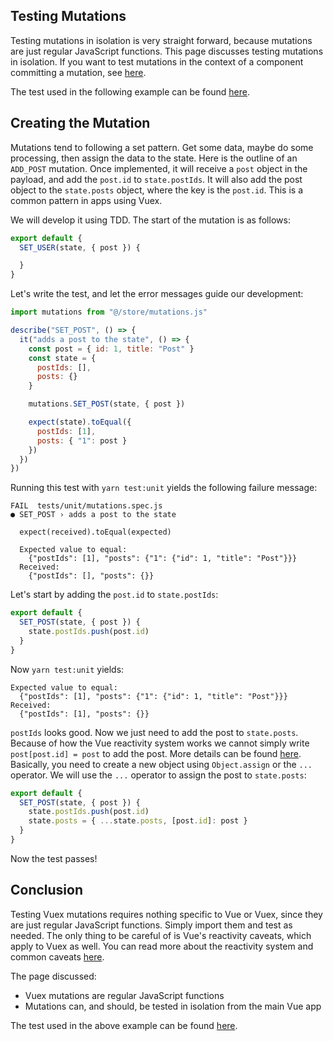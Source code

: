 ## Testing Mutations

Testing mutations in isolation is very straight forward, because mutations are just regular JavaScript functions. This page discusses testing mutations in isolation. If you want to test mutations in the context of a component committing a mutation, see [here](https://lmiller1990.github.io/vue-testing-handbook/vuex-in-components-mutations-and-actions.html).

The test used in the following example can be found [here](https://github.com/lmiller1990/vue-testing-handbook/blob/master/demo-app/tests/unit/mutations.spec.js).

## Creating the Mutation

Mutations tend to following a set pattern. Get some data, maybe do some processing, then assign the data to the state. Here is the outline of an `ADD_POST` mutation. Once implemented, it will receive a `post` object in the payload, and add the `post.id` to `state.postIds`. It will also add the post object to the `state.posts` object, where the key is the `post.id`. This is a common pattern in apps using Vuex.

We will develop it using TDD. The start of the mutation is as follows:

```js
export default {
  SET_USER(state, { post }) {

  }
}
```

Let's write the test, and let the error messages guide our development:

```js
import mutations from "@/store/mutations.js"

describe("SET_POST", () => {
  it("adds a post to the state", () => {
    const post = { id: 1, title: "Post" }
    const state = {
      postIds: [],
      posts: {}
    }

    mutations.SET_POST(state, { post })

    expect(state).toEqual({
      postIds: [1],
      posts: { "1": post }
    })
  })
})
```

Running this test with `yarn test:unit` yields the following failure message:

```
FAIL  tests/unit/mutations.spec.js
● SET_POST › adds a post to the state

  expect(received).toEqual(expected)

  Expected value to equal:
    {"postIds": [1], "posts": {"1": {"id": 1, "title": "Post"}}}
  Received:
    {"postIds": [], "posts": {}}
```

Let's start by adding the `post.id` to `state.postIds`:

```js
export default {
  SET_POST(state, { post }) {
    state.postIds.push(post.id)
  }
}
```

Now `yarn test:unit` yields:

```
Expected value to equal:
  {"postIds": [1], "posts": {"1": {"id": 1, "title": "Post"}}}
Received:
  {"postIds": [1], "posts": {}}
```

`postIds` looks good. Now we just need to add the post to `state.posts`. Because of how the Vue reactivity system works we cannot simply write `post[post.id] = post` to add the post. More details can be found [here](https://vuejs.org/v2/guide/reactivity.html#Change-Detection-Caveats). Basically, you need to create a new object using `Object.assign` or the `...` operator. We will use the `...` operator to assign the post to `state.posts`:

```js
export default {
  SET_POST(state, { post }) {
    state.postIds.push(post.id)
    state.posts = { ...state.posts, [post.id]: post }
  }
}
```

Now the test passes!

## Conclusion

Testing Vuex mutations requires nothing specific to Vue or Vuex, since they are just regular JavaScript functions. Simply import them and test as needed. The only thing to be careful of is Vue's reactivity caveats, which apply to Vuex as well. You can read more about the reactivity system and common caveats [here](https://vuejs.org/v2/guide/reactivity.html#Change-Detection-Caveats).

The page discussed:

- Vuex mutations are regular JavaScript functions
- Mutations can, and should, be tested in isolation from the main Vue app

The test used in the above example can be found [here](https://github.com/lmiller1990/vue-testing-handbook/blob/master/demo-app/tests/unit/mutations.spec.js).
